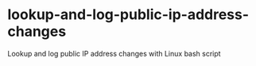 # lookup-and-log-public-ip-address-changes
Lookup and log public IP address changes with Linux bash script
